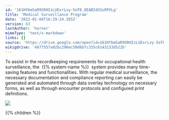 ```yaml
---
id: '161HYbm5aR9SRHIzLUExrLxy-5oT0_OEABIdSSsRPVLg'
title: 'Medical Surveillance Program'
date: '2022-01-04T16:29:24.385Z'
version: 63
lastAuthor: 'horner'
mimeType: 'text/x-markdown'
links: []
source: 'https://drive.google.com/open?id=161HYbm5aR9SRHIzLUExrLxy-5oT0_OEABIdSSsRPVLg'
wikigdrive: '4877557a92bc296ec58d6bfc335c6143133d522b'
---
```

To assist in the recordkeeping requirements for occupational health surveillance, the  {{% system-name %}}  system provides many time-saving features and functionalities. With regular medical surveillance, the necessary documentation and compliance reporting can easily be generated and automated through data overlay technology on necessary forms, as well as through encounter protocols and configured print definitions.

![](../medical-surveillance-program.assets/375044a308922ef05cd46ed79e6166d5.png)

{{% children %}}
